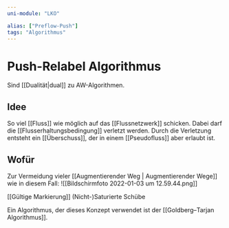 ```yaml
---
uni-module: "LKO"

alias: ["Preflow-Push"]
tags: "Algorithmus"
---
```


# Push-Relabel Algorithmus

Sind [[Dualität|dual]] zu AW-Algorithmen.

## Idee

So viel [[Fluss]] wie möglich auf das [[Flussnetzwerk]] schicken. Dabei darf die [[Flusserhaltungsbedingung]] verletzt werden.
Durch die Verletzung entsteht ein [[Überschuss]], der in einem [[Pseudofluss]] aber erlaubt ist.

## Wofür

Zur Vermeidung vieler [[Augmentierender Weg | Augmentierender Wege]] wie in diesem Fall:
![[Bildschirmfoto 2022-01-03 um 12.59.44.png]]

[[Gültige Markierung]]
(Nicht-)Saturierte Schübe

Ein Algorithmus, der dieses Konzept verwendet ist der [[Goldberg–Tarjan Algorithmus]].
